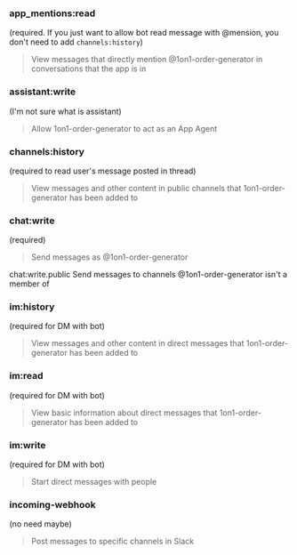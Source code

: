 ### app_mentions:read

(required. If you just want to allow bot read message with @mension, you don't need to add `channels:history`)

> View messages that directly mention @1on1-order-generator in conversations that the app is in

### assistant:write

(I'm not sure what is assistant)

> Allow 1on1-order-generator to act as an App Agent

### channels:history

(required to read user's message posted in thread)

> View messages and other content in public channels that 1on1-order-generator has been added to

### chat:write

(required)

> Send messages as @1on1-order-generator

chat:write.public
Send messages to channels @1on1-order-generator isn't a member of

### im:history

(required for DM with bot)

> View messages and other content in direct messages that 1on1-order-generator has been added to

### im:read

(required for DM with bot)

> View basic information about direct messages that 1on1-order-generator has been added to

### im:write

(required for DM with bot)

> Start direct messages with people

### incoming-webhook

(no need maybe)

> Post messages to specific channels in Slack
